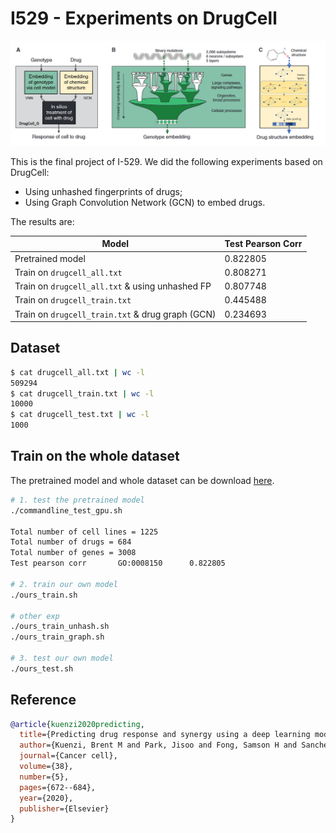 <!--
 * @Date: 2022-04-30 16:20:28
 * @LastEditors: yuhhong
 * @LastEditTime: 2022-05-03 22:45:12
-->
# I529 - Experiments on DrugCell



<img src="./img/drugcell_graph.png" width="800">

This is the final project of I-529. We did the following experiments based on DrugCell:

- Using unhashed fingerprints of drugs;
- Using Graph Convolution Network (GCN) to embed drugs.  

The results are: 

| Model                                            | Test Pearson Corr |
|--------------------------------------------------|-------------------|
| Pretrained model                                 | 0.822805          |
| Train on `drugcell_all.txt`                      | 0.808271          |
| Train on `drugcell_all.txt` & using unhashed FP  | 0.807748          |
| Train on `drugcell_train.txt`                    | 0.445488          |
| Train on `drugcell_train.txt` & drug graph (GCN) | 0.234693          |



<!-- ## Setup TorchDrug

```bash
# pytorch
conda install pytorch==1.10.0 torchvision==0.11.0 torchaudio==0.10.0 cudatoolkit=11.3 -c pytorch -c conda-forge
# pytorch-scatter
conda install pytorch-scatter -c pyg
# torchdrug
pip install torchdrug
``` -->

<!-- ## Pre 

```
1. Model description (30 pts)
  - DrugCell
    - Data encoding:
      - genotypes are encoded to binary mutations
      - drugs are encoded to a hashed binary vector of Morgan fingerprint
    - Model
  - *graph*:
    - Data encoding:
      - genotypes are encoded to binary mutations
      - drugs are encoded to adjacency matrix and features matrix
    - Using a graph model embedding the drugs

2. Data and Metric (20 pts)
  - Data: the Cancer Therapeutics Response Portal (CTRP) v2 and the Genomics of Drug Sensitivity in Cancer (GDSC) database from DrugCell
  - Metric: Pearson correlation
  
3. Results and Conclusion (40 pts)
  - hash or unhash do not have an obvious effect on prediction
  - expect graph model can embed better than fingerprint

4. Q&A (10 pts)
``` -->


## Dataset

```bash
$ cat drugcell_all.txt | wc -l
509294
$ cat drugcell_train.txt | wc -l
10000
$ cat drugcell_test.txt | wc -l
1000
```



## Train on the whole dataset

The pretrained model and whole dataset can be download [here](http://drugcell.ucsd.edu/downloads).

```bash
# 1. test the pretrained model
./commandline_test_gpu.sh

Total number of cell lines = 1225
Total number of drugs = 684
Total number of genes = 3008
Test pearson corr       GO:0008150      0.822805

# 2. train our own model
./ours_train.sh

# other exp
./ours_train_unhash.sh
./ours_train_graph.sh

# 3. test our own model
./ours_test.sh
```



## Reference

```bib
@article{kuenzi2020predicting,
  title={Predicting drug response and synergy using a deep learning model of human cancer cells},
  author={Kuenzi, Brent M and Park, Jisoo and Fong, Samson H and Sanchez, Kyle S and Lee, John and Kreisberg, Jason F and Ma, Jianzhu and Ideker, Trey},
  journal={Cancer cell},
  volume={38},
  number={5},
  pages={672--684},
  year={2020},
  publisher={Elsevier}
}
```